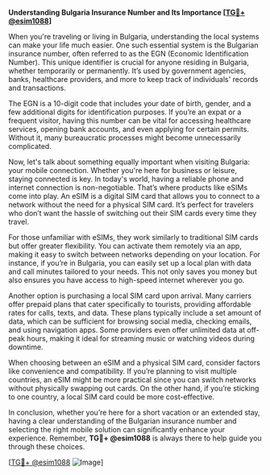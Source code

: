 **Understanding Bulgaria Insurance Number and Its Importance [[TG💪+ @esim1088](https://t.me/s/esim1088)]**

When you're traveling or living in Bulgaria, understanding the local systems can make your life much easier. One such essential system is the Bulgarian insurance number, often referred to as the EGN (Economic Identification Number). This unique identifier is crucial for anyone residing in Bulgaria, whether temporarily or permanently. It’s used by government agencies, banks, healthcare providers, and more to keep track of individuals' records and transactions.

The EGN is a 10-digit code that includes your date of birth, gender, and a few additional digits for identification purposes. If you’re an expat or a frequent visitor, having this number can be vital for accessing healthcare services, opening bank accounts, and even applying for certain permits. Without it, many bureaucratic processes might become unnecessarily complicated.

Now, let's talk about something equally important when visiting Bulgaria: your mobile connection. Whether you're here for business or leisure, staying connected is key. In today's world, having a reliable phone and internet connection is non-negotiable. That’s where products like eSIMs come into play. An eSIM is a digital SIM card that allows you to connect to a network without the need for a physical SIM card. It’s perfect for travelers who don’t want the hassle of switching out their SIM cards every time they travel.

For those unfamiliar with eSIMs, they work similarly to traditional SIM cards but offer greater flexibility. You can activate them remotely via an app, making it easy to switch between networks depending on your location. For instance, if you’re in Bulgaria, you can easily set up a local plan with data and call minutes tailored to your needs. This not only saves you money but also ensures you have access to high-speed internet wherever you go.

Another option is purchasing a local SIM card upon arrival. Many carriers offer prepaid plans that cater specifically to tourists, providing affordable rates for calls, texts, and data. These plans typically include a set amount of data, which can be sufficient for browsing social media, checking emails, and using navigation apps. Some providers even offer unlimited data at off-peak hours, making it ideal for streaming music or watching videos during downtime.

When choosing between an eSIM and a physical SIM card, consider factors like convenience and compatibility. If you’re planning to visit multiple countries, an eSIM might be more practical since you can switch networks without physically swapping out cards. On the other hand, if you’re sticking to one country, a local SIM card could be more cost-effective.

In conclusion, whether you’re here for a short vacation or an extended stay, having a clear understanding of the Bulgarian insurance number and selecting the right mobile solution can significantly enhance your experience. Remember, **TG💪+ @esim1088** is always there to help guide you through these choices. 

[[TG💪+ @esim1088](https://t.me/s/esim1088) ![Image](https://i.postimg.cc/Y0z9fWf4/image.png)]